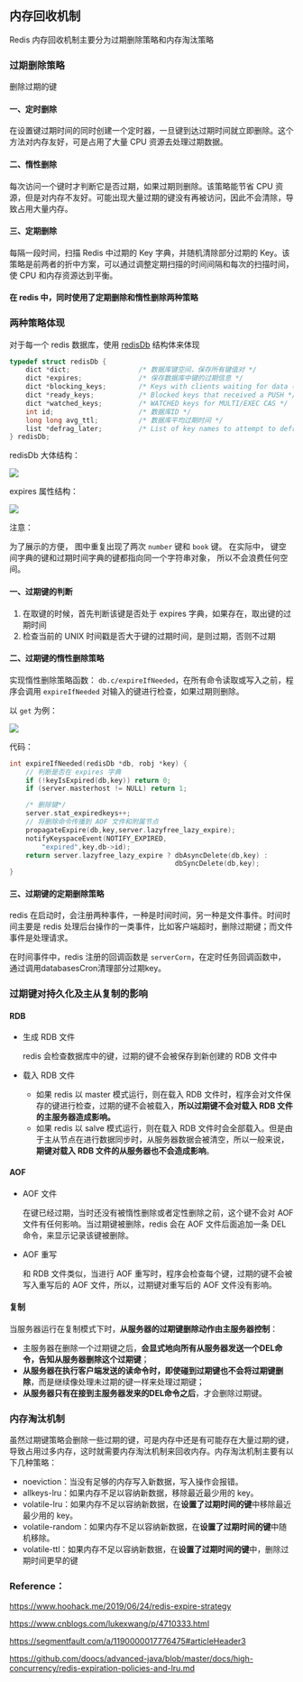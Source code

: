 ## 内存回收机制

Redis 内存回收机制主要分为过期删除策略和内存淘汰策略



### 过期删除策略

删除过期的键



#### 一、定时删除

在设置键过期时间的同时创建一个定时器，一旦键到达过期时间就立即删除。这个方法对内存友好，可是占用了大量 CPU 资源去处理过期数据。



#### 二、惰性删除

每次访问一个键时才判断它是否过期，如果过期则删除。该策略能节省 CPU 资源，但是对内存不友好。可能出现大量过期的键没有再被访问，因此不会清除，导致占用大量内存。



#### 三、定期删除

每隔一段时间，扫描 Redis 中过期的 Key 字典，并随机清除部分过期的 Key。该策略是前两者的折中方案，可以通过调整定期扫描的时间间隔和每次的扫描时间，使 CPU 和内存资源达到平衡。



#### 在 redis 中，同时使用了定期删除和惰性删除两种策略



### 两种策略体现

对于每一个 redis 数据库，使用 [redisDb](https://github.com/antirez/redis/blob/unstable/src/server.h) 结构体来体现

```c
typedef struct redisDb {
    dict *dict;                 /* 数据库键空间，保存所有键值对 */
    dict *expires;              /* 保存数据库中键的过期信息 */
    dict *blocking_keys;        /* Keys with clients waiting for data (BLPOP)*/
    dict *ready_keys;           /* Blocked keys that received a PUSH */
    dict *watched_keys;         /* WATCHED keys for MULTI/EXEC CAS */
    int id;                     /* 数据库ID */
    long long avg_ttl;          /* 数据库平均过期时间 */
    list *defrag_later;         /* List of key names to attempt to defrag one by one, gradually. */
} redisDb;
```

redisDb 大体结构：

![](img/graphviz-f7d41d371c9e008ce371e7303e6bb07fb8a48257.svg)

expires 属性结构：

![](img/graphviz-db4eb6451979faf62da12bc0943cd00a9e0097e4.svg)

注意：

为了展示的方便， 图中重复出现了两次 `number` 键和 `book` 键。 在实际中， 键空间字典的键和过期时间字典的键都指向同一个字符串对象， 所以不会浪费任何空间。

#### 一、过期键的判断

1. 在取键的时候，首先判断该键是否处于 expires 字典，如果存在，取出键的过期时间
2. 检查当前的 UNIX 时间戳是否大于键的过期时间，是则过期，否则不过期



#### 二、过期键的惰性删除策略

实现惰性删除策略函数： `db.c/expireIfNeeded`，在所有命令读取或写入之前，程序会调用 `expireIfNeeded` 对输入的键进行检查，如果过期则删除。

以 `get` 为例：

![](img/graphviz-acca43b0dd583eb92a1ce7193dc6b9bb14e9c0f9.svg)

代码：

```c
int expireIfNeeded(redisDb *db, robj *key) {
    // 判断是否在 expires 字典
    if (!keyIsExpired(db,key)) return 0;
    if (server.masterhost != NULL) return 1;

    /* 删除键*/
    server.stat_expiredkeys++;
    // 将删除命令传播到 AOF 文件和附属节点
    propagateExpire(db,key,server.lazyfree_lazy_expire);
    notifyKeyspaceEvent(NOTIFY_EXPIRED,
        "expired",key,db->id);
    return server.lazyfree_lazy_expire ? dbAsyncDelete(db,key) :
                                         dbSyncDelete(db,key);
}
```



#### 三、过期键的定期删除策略

redis 在启动时，会注册两种事件，一种是时间时间，另一种是文件事件。时间时间主要是 redis 处理后台操作的一类事件，比如客户端超时，删除过期键；而文件事件是处理请求。

在时间事件中，redis 注册的回调函数是 `serverCorn`，在定时任务回调函数中，通过调用databasesCron清理部分过期key。



### 过期键对持久化及主从复制的影响

#### RDB

+ 生成 RDB 文件

  redis 会检查数据库中的键，过期的键不会被保存到新创建的 RDB 文件中

+ 载入 RDB 文件

  + 如果 redis 以 master 模式运行，则在载入 RDB 文件时，程序会对文件保存的键进行检查，过期的键不会被载入，**所以过期键不会对载入 RDB 文件的主服务器造成影响。**
  + 如果 redis 以 salve 模式运行，则在载入 RDB 文件时会全部载入。但是由于主从节点在进行数据同步时，从服务器数据会被清空，所以一般来说，**期键对载入 RDB 文件的从服务器也不会造成影响**。

#### AOF

+ AOF 文件

  在键已经过期，当时还没有被惰性删除或者定性删除之前，这个键不会对 AOF 文件有任何影响。当过期键被删除，redis 会在 AOF 文件后面追加一条 DEL 命令，来显示记录该键被删除。

+ AOF 重写

  和 RDB 文件类似，当进行 AOF 重写时，程序会检查每个键，过期的键不会被写入重写后的 AOF 文件，所以，过期键对重写后的 AOF 文件没有影响。

#### 复制

当服务器运行在复制模式下时，**从服务器的过期键删除动作由主服务器控制**：

- 主服务器在删除一个过期键之后，**会显式地向所有从服务器发送一个DEL命令，告知从服务器删除这个过期键**；
- **从服务器在执行客户端发送的读命令时，即使碰到过期键也不会将过期键删除**，而是继续像处理未过期的键一样来处理过期键；
- **从服务器只有在接到主服务器发来的DEL命令之后**，才会删除过期键。





### 内存淘汰机制

虽然过期键策略会删除一些过期的键，可是内存中还是有可能存在大量过期的键，导致占用过多内存，这时就需要内存淘汰机制来回收内存。内存淘汰机制主要有以下几种策略：

+ noeviction：当没有足够的内存写入新数据，写入操作会报错。
+ allkeys-lru：如果内存不足以容纳新数据，移除最近最少用的 key。
+ volatile-lru：如果内存不足以容纳新数据，在**设置了过期时间的键**中移除最近最少用的 key。
+ volatile-random：如果内存不足以容纳新数据，在**设置了过期时间的键**中随机移除。
+ volatile-ttl：如果内存不足以容纳新数据，在**设置了过期时间的键**中，删除过期时间更早的键





### Reference：

https://www.hoohack.me/2019/06/24/redis-expire-strategy

https://www.cnblogs.com/lukexwang/p/4710333.html

https://segmentfault.com/a/1190000017776475#articleHeader3

https://github.com/doocs/advanced-java/blob/master/docs/high-concurrency/redis-expiration-policies-and-lru.md